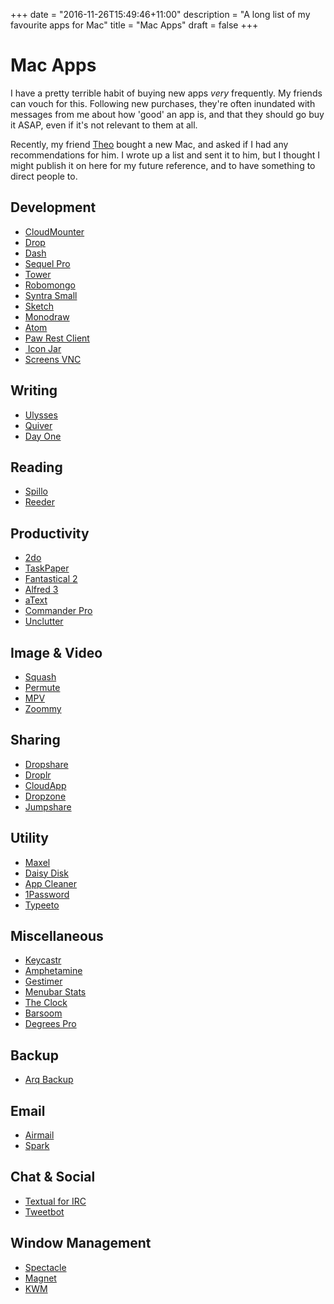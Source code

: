 +++
date = "2016-11-26T15:49:46+11:00"
description = "A long list of my favourite apps for Mac"
title = "Mac Apps"
draft = false
+++

# Mac Apps
I have a pretty terrible habit of buying new apps _very_ frequently. My friends can vouch for this. Following new purchases, they're often inundated with messages from me about how 'good' an app is, and that they should go buy it ASAP, even if it's not relevant to them at all.

Recently, my friend [Theo](http://kortex.co.za) bought a new Mac, and asked if I had any recommendations for him. I wrote up a list and sent it to him, but I thought I might publish it on here for my future reference, and to have something to direct people to.

## Development
* [CloudMounter](http://mac.eltima.com/mount-cloud-drive.html)
* [Drop](https://itunes.apple.com/us/app/drop-color-picker/id1173932628?mt=12)
* [Dash](https://kapeli.com/dash)
* [Sequel Pro](http://www.sequelpro.com)
* [Tower](https://www.git-tower.com/mac/)
* [Robomongo](https://robomongo.org)
* [Syntra Small](http://small.syntra.io)
* [Sketch](https://www.sketchapp.com)
* [Monodraw](https://monodraw.helftone.com)
* [Atom](https://atom.io)
* [Paw Rest Client](https://paw.cloud)
* [ Icon Jar](http://geticonjar.com)
* [Screens VNC](http://edovia.com/screens/)

## Writing
* [Ulysses](https://ulyssesapp.com)
* [Quiver](https://itunes.apple.com/us/app/quiver-programmers-notebook/id866773894?mt=12)
* [Day One](http://dayoneapp.com)

## Reading
* [Spillo](https://itunes.apple.com/us/app/spillo/id873245660?mt=12)
* [Reeder](http://reederapp.com/mac/)

## Productivity
* [2do](http://www.2doapp.com/mac/)
* [TaskPaper](https://www.taskpaper.com)
* [Fantastical 2](https://flexibits.com/fantastical)
* [Alfred 3](https://www.alfredapp.com)
* [aText](https://www.trankynam.com/atext/)
* [Commander Pro](http://mac.eltima.com/file-manager.html)
* [Unclutter](https://unclutterapp.com)

## Image & Video
* [Squash](https://realmacsoftware.com/squash/)
* [Permute](https://itunes.apple.com/us/app/permute-2/id731738567?mt=12)
* [MPV](https://mpv.io)
* [Zoommy](https://zoommyapp.com)

## Sharing
* [Dropshare](https://getdropsha.re)
* [Droplr](http://d.pr)
* [CloudApp](http://cl.ly/)
* [Dropzone](https://aptonic.com)
* [Jumpshare](https://jumpshare.com)

## Utility
* [Maxel](https://maxelapp.com)
* [Daisy Disk](https://daisydiskapp.com)
* [App Cleaner](https://freemacsoft.net/appcleaner/)
* [1Password](https://1password.com)
* [Typeeto](http://mac.eltima.com/bluetooth-keyboard.html)

## Miscellaneous
* [Keycastr](https://github.com/keycastr/keycastr)
* [Amphetamine](https://itunes.apple.com/us/app/amphetamine/id937984704?mt=12)
* [Gestimer](https://itunes.apple.com/us/app/gestimer/id990588172?mt=12)
* [Menubar Stats](https://www.seense.com/menubarstats/)
* [The Clock](https://www.seense.com/the_clock/)
* [Barsoom](https://www.seense.com/barsoom/)
* [Degrees Pro](https://itunes.apple.com/us/app/degrees-pro-weather/id951510024?mt=12)

## Backup
* [Arq Backup](https://www.arqbackup.com)

## Email
* [Airmail](http://airmailapp.com)
* [Spark](https://sparkmailapp.com)

## Chat & Social
* [Textual for IRC](https://www.codeux.com/textual/)
* [Tweetbot](http://tapbots.com/tweetbot/)

## Window Management
* [Spectacle](https://www.spectacleapp.com)
* [Magnet](https://itunes.apple.com/us/app/magnet/id441258766?mt=12)
* [KWM](https://github.com/koekeishiya/kwm)
